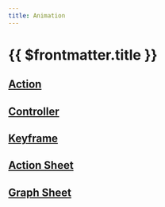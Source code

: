 ```yaml
---
title: Animation
---
```


# {{ $frontmatter.title }}

## [Action](./action)

## [Controller](./controller)

## [Keyframe](./keyframe)

## [Action Sheet](./action-sheet)

## [Graph Sheet](./graph-sheet)

